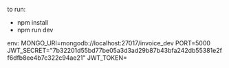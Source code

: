 to run:
- npm install
- npm run dev

env:
MONGO_URI=mongodb://localhost:27017/invoice_dev
PORT=5000
JWT_SECRET="7b32201d55bd77be05a3d3ad29b87b43bfa242db55381e2ff6dfb8ee4b7c322c94ae21"
JWT_TOKEN=